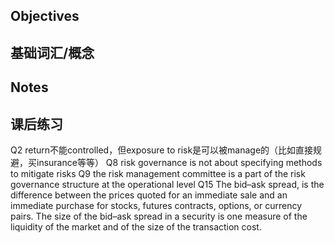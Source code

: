 
## Objectives

## 基础词汇/概念

## Notes

## 课后练习
Q2 return不能controlled，但exposure to risk是可以被manage的（比如直接规避，买insurance等等）
Q8 risk governance is not about specifying methods to mitigate risks
Q9 the risk management committee is a part of the risk governance structure at the operational level
Q15 The bid–ask spread, is the difference between the prices quoted for an immediate sale and an immediate purchase for stocks, futures contracts, options, or currency pairs. The size of the bid–ask spread in a security is one measure of the liquidity of the market and of the size of the transaction cost.
